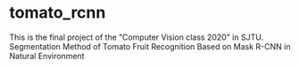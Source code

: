 # tomato_rcnn
This is the final project of  the “Computer Vision class 2020" in SJTU. Segmentation Method of Tomato Fruit Recognition Based on Mask R-CNN in Natural Environment

